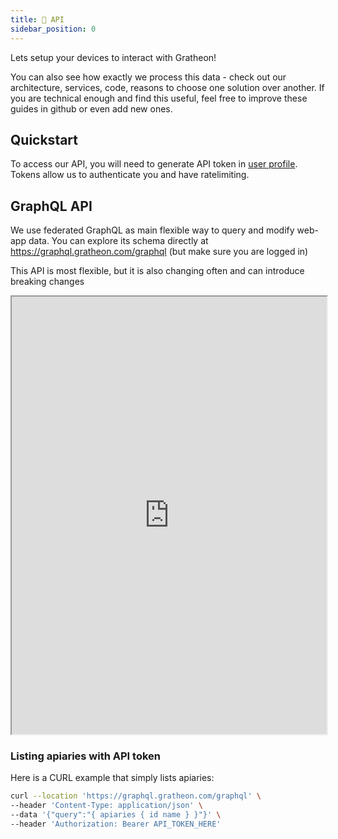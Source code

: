 ```yaml
---
title: 🔗 API
sidebar_position: 0
---
```

Lets setup your devices to interact with Gratheon!

You can also see how exactly we process this data - check out our architecture, services, code, reasons to choose one solution over another. If you are technical enough and find this useful, feel free to improve these guides in github or even add new ones.

## Quickstart
To access our API, you will need to generate API token in [user profile](https://app.gratheon.com/account). Tokens allow us to authenticate you and have ratelimiting.

## GraphQL API
We use federated GraphQL as main flexible way to query and modify web-app data. You can explore its schema directly at https://graphql.gratheon.com/graphql (but make sure you are logged in)

This API is most flexible, but it is also changing often and can introduce breaking changes

<iframe src="https://graphql.gratheon.com/graphql" width=100% height=700></iframe>

### Listing apiaries with API token

Here is a CURL example that simply lists apiaries:

```bash
curl --location 'https://graphql.gratheon.com/graphql' \
--header 'Content-Type: application/json' \
--data '{"query":"{ apiaries { id name } }"}' \
--header 'Authorization: Bearer API_TOKEN_HERE'
```


